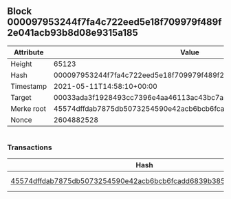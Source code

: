 ## Block 000097953244f7fa4c722eed5e18f709979f489f2e041acb93b8d08e9315a185

Attribute | Value
--- | ---
Height | 65123
Hash | 000097953244f7fa4c722eed5e18f709979f489f2e041acb93b8d08e9315a185
Timestamp | 2021-05-11T14:58:10+00:00
Target | 00033ada3f1928493cc7396e4aa46113ac43bc7ac52aab5d08e3934913716f64
Merke root | 45574dffdab7875db5073254590e42acb6bcb6fcadd6839b385cb7788f22f03d
Nonce | 2604882528

```

```

### Transactions

Hash | Amount
--- | ---
[45574dffdab7875db5073254590e42acb6bcb6fcadd6839b385cb7788f22f03d](45574dffdab7875db5073254590e42acb6bcb6fcadd6839b385cb7788f22f03d.md) | 10.00000000 SKEPTI 
